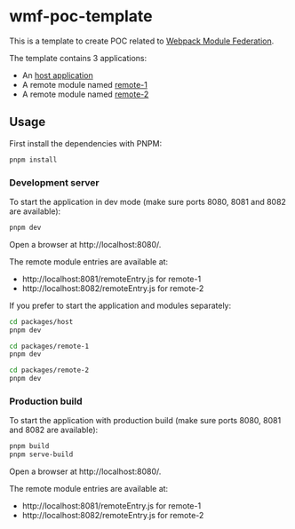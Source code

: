 # wmf-poc-template

This is a template to create POC related to [Webpack Module Federation](https://webpack.js.org/concepts/module-federation/).

The template contains 3 applications:
- An [host application](./packages/host/)
- A remote module named [remote-1](./packages/remote-1/)
- A remote module named [remote-2](./packages/remote-2/)

## Usage

First install the dependencies with PNPM:

```bash
pnpm install
```

### Development server

To start the application in dev mode (make sure ports 8080, 8081 and 8082 are available):

```bash
pnpm dev
```

Open a browser at http://localhost:8080/.

The remote module entries are available at:
- http://localhost:8081/remoteEntry.js for remote-1
- http://localhost:8082/remoteEntry.js for remote-2

If you prefer to start the application and modules separately:

```bash
cd packages/host
pnpm dev
```

```bash
cd packages/remote-1
pnpm dev
```

```bash
cd packages/remote-2
pnpm dev
```

### Production build

To start the application with production build (make sure ports 8080, 8081 and 8082 are available):

```bash
pnpm build
pnpm serve-build
```

Open a browser at http://localhost:8080/.

The remote module entries are available at:
- http://localhost:8081/remoteEntry.js for remote-1
- http://localhost:8082/remoteEntry.js for remote-2
